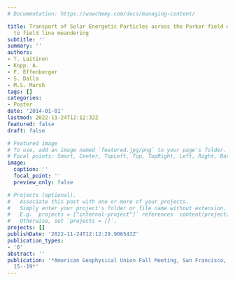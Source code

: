 ```yaml
---
# Documentation: https://wowchemy.com/docs/managing-content/

title: Transport of Solar Energetic Particles across the Parker field direction due
  to field line meandering
subtitle: ''
summary: ''
authors:
- T. Laitinen
- Kopp. A.
- F. Effenberger
- S. Dalla
- M.S. Marsh
tags: []
categories:
- Poster
date: '2014-01-01'
lastmod: 2022-11-24T12:12:32Z
featured: false
draft: false

# Featured image
# To use, add an image named `featured.jpg/png` to your page's folder.
# Focal points: Smart, Center, TopLeft, Top, TopRight, Left, Right, BottomLeft, Bottom, BottomRight.
image:
  caption: ''
  focal_point: ''
  preview_only: false

# Projects (optional).
#   Associate this post with one or more of your projects.
#   Simply enter your project's folder or file name without extension.
#   E.g. `projects = ["internal-project"]` references `content/project/deep-learning/index.md`.
#   Otherwise, set `projects = []`.
projects: []
publishDate: '2022-11-24T12:12:29.906543Z'
publication_types:
- '0'
abstract: ''
publication: '*American Geophysical Union Fall Meeting, San Francisco, USA, December
  15--19*'
---
```

